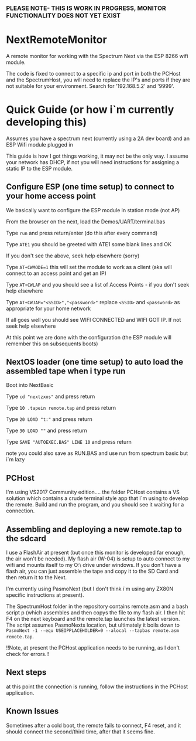 ### PLEASE NOTE- THIS IS WORK IN PROGRESS, MONITOR FUNCTIONALITY DOES NOT YET EXIST

# NextRemoteMonitor
A remote monitor for working with the Spectrum Next via the ESP 8266 wifi module.

The code is fixed to connect to a specific ip and port in both the PCHost and the SpectrumHost, you will need to 
replace the IP's and ports if they are not suitable for your environment. Search for '192.168.5.2' and '9999'.

# Quick Guide (or how i`m currently developing this)

Assumes you have a spectrum next (currently using a 2A dev board) and an ESP Wifi module plugged in

This guide is how I got things working, it may not be the only way.
I assume your network has DHCP, if not you will need instructions for assigning a static IP to the ESP module.

## Configure ESP (one time setup) to connect to your home access point

We basically want to configure the ESP module in station mode (not AP)

From the browser on the next, load the Demos/UART/terminal.bas

Type ```run``` and press return/enter (do this after every command)

Type ```ATE1``` you should be greeted with ATE1 some blank lines and OK

If you don't see the above, seek help elsewhere (sorry)

Type ```AT+CWMODE=1``` this will set the module to work as a client (aka will connect to an access point and get an IP)

Type ```AT+CWLAP``` and you should see a list of Access Points - if you don't seek help elsewhere

Type ```AT+CWJAP="<SSID>","<password>"```  replace ```<SSID>``` and ```<password>``` as appropriate for your home network

If all goes well you should see WIFI CONNECTED and WIFI GOT IP. If not seek help elsewhere

At this point we are done with the configuration (the ESP module will remember this on subsequents boots)

## NextOS loader (one time setup) to auto load the assembled tape when i type run

Boot into NextBasic

Type ```cd "nextzxos"``` and press return

Type ```10 .tapein remote.tap``` and press return

Type ```20 LOAD "t:"``` and press return

Type ```30 LOAD ""``` and press return

Type ```SAVE "AUTOEXEC.BAS" LINE 10``` and press return

note you could also save as RUN.BAS and use run from spectrum basic but i`m lazy

## PCHost 

I'm using VS2017 Community edition.... the folder PCHost contains a VS solution which contains a crude terminal style
app that I`m using to develop the remote. Build and run the program, and you should see it waiting for a connection.

## Assembling and deploying a new remote.tap to the sdcard

I use a FlashAir at present (but once this monitor is developed far enough, the air won't be needed). My flash air (W-04) is setup
to auto connect to my wifi and mounts itself to my O:\ drive under windows. If you don't have a flash air, you can just assemble the
tape and copy it to the SD Card and then return it to the Next.

I'm currently using PasmoNext (but I don't think i`m using any ZX80N specific instructions at present). 

The SpectrumHost folder in the repository contains remote.asm and a bash script p  (which assembles and then copys the file to my flash
air. I then hit F4 on the next keyboard and the remote.tap launches the latest version. The script assumes PasmoNexts location, but
ultimately it boils down to ```PasmoNext -1 --equ USEIPPLACEHOLDER=0 --alocal --tapbas remote.asm remote.tap```.


!!Note, at present the PCHost application needs to be running, as I don't check for errors.!!

## Next steps

at this point the connection is running, follow the instructions in the PCHost application.

## Known Issues

Sometimes after a cold boot, the remote fails to connect, F4 reset, and it should connect the second/third time, after that it seems
fine.
